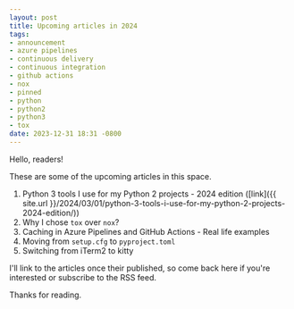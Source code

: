 ```yaml
---
layout: post
title: Upcoming articles in 2024
tags:
- announcement
- azure pipelines
- continuous delivery
- continuous integration
- github actions
- nox
- pinned
- python
- python2
- python3
- tox
date: 2023-12-31 18:31 -0800
---
```

Hello, readers!

These are some of the upcoming articles in this space.

1. Python 3 tools I use for my Python 2 projects - 2024 edition ([link]({{ site.url }}/2024/03/01/python-3-tools-i-use-for-my-python-2-projects-2024-edition/))
1. Why I chose `tox` over `nox`?
1. Caching in Azure Pipelines and GitHub Actions - Real life examples
1. Moving from `setup.cfg` to `pyproject.toml`
1. Switching from iTerm2 to kitty

I'll link to the articles once their published, so come back here if you're interested or subscribe to the RSS feed.

Thanks for reading.
